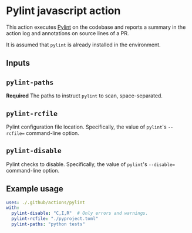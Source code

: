 # Pylint javascript action

This action executes [Pylint](https://pylint.pycqa.org/en/latest) on the
codebase and reports a summary in the action log and annotations on
source lines of a PR.

It is assumed that `pylint` is already installed in the environment.

## Inputs

## `pylint-paths`

**Required** The paths to instruct `pylint` to scan, space-separated.

## `pylint-rcfile`

Pylint configuration file location. Specifically, the value of 
`pylint`'s `--rcfile=` command-line option.

## `pylint-disable`

Pylint checks to disable. Specifically, the value of `pylint`'s 
`--disable=` command-line option.

## Example usage
```yaml
uses: ./.github/actions/pylint
with:
  pylint-disable: "C,I,R"  # Only errors and warnings.
  pylint-rcfile: "./pyproject.toml"
  pylint-paths: "python tests"
```
